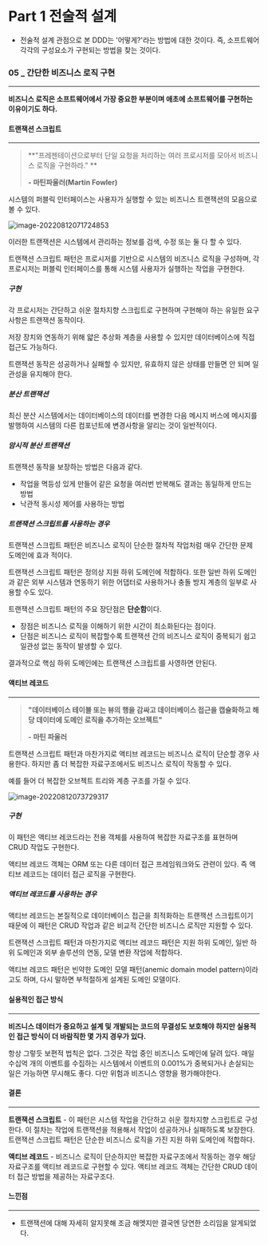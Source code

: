 # Part 1 전술적 설계

- 전술적 설계 관점으로 본 DDD는 '어떻게?'라는 방법에 대한 것이다. 즉, 소프트웨어 각각의 구성요소가 구현되는 방법을 찾는 것이다.

### 05 _ 간단한 비즈니스 로직 구현

---

**비즈니스 로직은 소프트웨어에서 가장 중요한 부분이며 애초에 소프트웨어를 구현하는 이유이기도 하다.**



#### 트랜잭션 스크립트

---

> **"프레젠테이션으로부터 단일 요청을 처리하는 여러 프로시저를 모아서 비즈니스 로직을 구현하라." **
>
> **- 마틴파울러(Martin Fowler)**

시스템의 퍼블릭 인터페이스는 사용자가 실행할 수 있는 비즈니스 트랜잭션의 모음으로 볼 수 있다.

![image-20220812071724853](C:\Users\glay415as\AppData\Roaming\Typora\typora-user-images\image-20220812071724853.png)

이러한 트랜잭션은 시스템에서 관리하는 정보를 검색, 수정 또는 둘 다 할 수 있다.

트랜잭션 스크립트 패턴은 프로시저를 기반으로 시스템의 비즈니스 로직을 구성하며, 각 프로시저는 퍼블릭 인터페이스를 통해 시스템 사용자가 실행하는 작업을 구현한다.

##### 구현

각 프로시저는 간단하고 쉬운 절차지향 스크립트로 구현하며 구현해야 하는 유일한 요구사항은 트랜잭션 동작이다.

저장 장치와 연동하기 위해 얇은 추상화 계층을 사용할 수 있지만 데이터베이스에 직접 접근도 가능하다.

트랜잭션 동작은 성공하거나 실패할 수 있지만, 유효하지 않은 상태를 만들면 안 되며 일관성을 유지해야 한다.

##### 분산 트랜잭션

최신 분산 시스템에서는 데이터베이스의 데이터를 변경한 다음 메시지 버스에 메시지를 발행하여 시스템의 다른 컴포넌트에 변경사항을 알리는 것이 일반적이다.

##### 암시적 분산 트랜잭션

트랜잭션 동작을 보장하는 방법은 다음과 같다.

- 작업을 멱등성 있게 만들어 같은 요청을 여러번 반복해도 결과는 동일하게 만드는 방법
- 낙관적 동시성 제어를 사용하는 방법

##### 트랜잭션 스크립트를 사용하는 경우

트랜잭션 스크립트 패턴은 비즈니스 로직이 단순한 절차적 작업처럼 매우 간단한 문제 도메인에 효과 적이다.

트랜잭션 스크립트 패턴은 정의상 지원 하위 도메인에 적합하다. 또한 일반 하위 도메인과 같은 외부 시스템과 연동하기 위한 어댑터로 사용하거나 충돌 방지 계층의 일부로 사용할 수도 있다.

트랜잭션 스크립트 패턴의 주요 장단점은 **단순함**이다.

- 장점은 비즈니스 로직을 이해하기 위한 시간이 최소화된다는 점이다.
- 단점은 비즈니스 로직이 복잡할수록 트랜잭션 간의 비즈니스 로직이 중복되기 쉽고 일관성 없는 동작이 발생할 수 있다.

결과적으로 핵심 하위 도메인에는 트랜잭션 스크립트를 사영하면 안된다.



#### 액티브 레코드

---

> **"데이터베이스 테이블 또는 뷰의 행을 감싸고 데이터베이스 접근을 캡슐화하고 해당 데이터에 도메인 로직을 추가하는 오브젝트"**
>
> **- 마틴 파울러**

트랜잭션 스크립트 패턴과 마찬가지로 액티브 레코드는 비즈니스 로직이 단순할 경우 사용한다. 하지만 좀 더 복잡한 자료구조에서도 비즈니스 로직이 작동할 수 있다.

예를 들어 더 복잡한 오브젝트 트리와 계층 구조를 가질 수 있다.

![image-20220812073729317](C:\Users\glay415as\AppData\Roaming\Typora\typora-user-images\image-20220812073729317.png)

##### 구현

이 패턴은 액티브 레코드라는 전용 객체를 사용하여 복잡한 자료구조를 표현하며 CRUD 작업도 구현한다.

액티브 레코드 객체는 ORM 또는 다른 데이터 접근 프레임워크와도 관련이 있다. 즉 액티브 레코드는 데이터 접근 로직을 구현한다.

##### 액티브 레코드를 사용하는 경우

액티브 레코드는 본질적으로 데이터베이스 접근을 최적화하는 트랜잭션 스크립트이기 때문에 이 패턴은 CRUD 작업과 같은 비교적 간단한 비즈니스 로직만 지원할 수 있다.

트랜잭션 스크립트 패턴과 마찬가지로 액티브 레코드 패턴은 지원 하위 도메인, 일반 하위 도메인과 외부 솔루션의 연동, 모델 변환 작업에 적합하다.

액티브 레코드 패턴은 빈약한 도메인 모델 패턴(anemic domain model pattern)이라고도 하며, 다시 말하면 부적절하게 설계된 도메인 모델이다.



#### 실용적인 접근 방식

----

**비즈니스 데이터가 중요하고 설계 및 개발되는 코드의 무결성도 보호해야 하지만 실용적인 접근 방식이 더 바람직한 몇 가지 경우가 있다.**

항상 그렇듯 보편적 법칙은 없다. 그것은 작업 중인 비즈니스 도메인에 달려 있다. 매일 수십억 개의 이벤트를 수집하는 시스템에서 이벤트의 0.001%가 중복되거나 손실되는 일은 가능하면 무시해도 좋다. 다만 위험과 비즈니스 영향을 평가해야한다.



#### 결론

---

**트랜잭션 스크립트** - 이 패턴은 시스템 작업을 간단하고 쉬운 절차지향 스크립트로 구성한다. 이 절차는 작업에 트랜잭션을 적용해서 작업이 성공하거나 실패하도록 보장한다. 트랜잭션 스크립트 패턴은 단순한 비즈니스 로직을 가진 지원 하위 도메인에 적합하다. 

**액티브 레코드** - 비즈니스 로직이 단순하지만 복잡한 자료구조에서 작동하는 경우 해당 자료구조를 액티브 레코드로 구현할 수 있다. 액티브 레코드 객체는 간단한 CRUD 데이터 접근 방법을 제공하는 자료구조다.



#### 느낀점

---

- 트랜잭션에 대해 자세히 알지못해 조금 해멧지만 결국엔 당연한 소리임을 알게되었다.